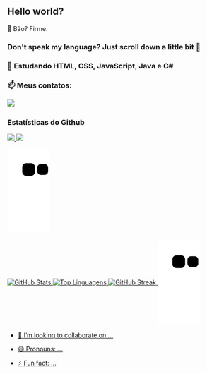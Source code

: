 ## Hello world?
👋 Bão? Firme.
### Don't speak my language? Just scroll down a little bit 👀
### 🌱 Estudando HTML, CSS, JavaScript, Java e C#
### 📫 Meus contatos:
<div>
<a href="https://www.linkedin.com/in/dan-lima99" target="_blank"><img loading="lazy" src="https://img.shields.io/badge/-LinkedIn-%230077B5?style=for-the-badge&logo=linkedin&logoColor=white" target="_blank"></a>  
</div>

### Estatísticas do Github
<div>
<a href="https://github.com/daniel-lima99">
<img loading="lazy" height="180em" src="https://github-readme-stats.vercel.app/api/top-langs/?username=daniel-lima99&layout=compact&langs_count=7&theme=dracula"/>
<img loading="lazy" height="180em" src="https://github-readme-stats.vercel.app/api?username=daniel-lima99&show_icons=true&theme=dracula&include_all_commits=true&count_private=true"/>
</div>

![Snake animation](https://github.com/daniel-lima99/daniel-lima99/blob/output/github-contribution-grid-snake.svg)

  <!-- Estatísticas do GitHub -->
  <img src="https://github-readme-stats.vercel.app/api?username=daniel-lima99&show_icons=true&count_private=true&hide=prs&theme=transparent" alt="GitHub Stats">

  <!-- Linguagens mais usadas -->
  <img src="https://github-readme-stats.vercel.app/api/top-langs/?username=daniel-lima99&layout=compact&theme=transparent" alt="Top Linguagens">

  <!-- Streak -->
  <img src="https://github-readme-streak-stats.herokuapp.com/?user=daniel-lima99&theme=transparent" alt="GitHub Streak">
</div>
<picture align="center">
  <source media="(prefers-color-scheme: dark)" srcset="https://raw.githubusercontent.com/daniel-lima99/daniel-lima99/output/github-contribution-grid-snake-dark.svg">
  <source media="(prefers-color-scheme: light)" srcset="https://raw.githubusercontent.com/daniel-lima99/daniel-lima99/output/github-contribution-grid-snake-dark.svg">
  <img align="center" alt="github contribution grid snake animation" src="https://raw.githubusercontent.com/daniel-lima99/daniel-lima99/output/github-contribution-grid-snake.svg">
</picture>

- 💞️ I’m looking to collaborate on ...

- 😄 Pronouns: ...
- ⚡ Fun fact: ...

<!---
daniel-lima99/daniel-lima99 is a ✨ special ✨ repository because its `README.md` (this file) appears on your GitHub profile.
You can click the Preview link to take a look at your changes.
--->
